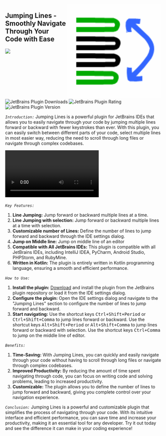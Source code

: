 <img align="right" src="src/main/resources/META-INF/pluginIcon.svg" style ="padding:4px" alt="Plugin Logo">

## Jumping Lines - Smoothly Navigate Through Your Code with Ease

<a href="https://plugins.jetbrains.com/plugin/22878-jumping-lines"><img src="https://img.shields.io/website?down_color=red&down_message=Under%20work&label=Plugin&logo=jetbrains&style=for-the-badge&up_color=blue&up_message=Stable&url=https://plugins.jetbrains.com/plugin/22878-jumping-lines"></a>
![JetBrains Plugin Downloads](https://img.shields.io/jetbrains/plugin/d/22878?style=for-the-badge&logo=jetbrains&label=Total%20Downloads&color=blue)
![JetBrains Plugin Rating](https://img.shields.io/jetbrains/plugin/r/rating/22878?style=for-the-badge&logo=jetbrains&label=Rating&color=blue)
![JetBrains Plugin Version](https://img.shields.io/jetbrains/plugin/v/22878?style=for-the-badge&logo=jetbrains&label=Version&color=blue)

_`Introduction:`_
Jumping Lines is a powerful plugin for JetBrains IDEs that allows you to easily navigate through your code by jumping
multiple lines forward or backward with fewer keystrokes than ever. With this plugin, you can easily switch between
different parts of your code, select multiple lines in most easier way, reducing the need to scroll through long files
or navigate through complex codebases.

![Preview](JumpingLinesPreview.mp4)

_`Key Features:`_

1. **Line Jumping:** Jump forward or backward multiple lines at a time.
2. **Line Jumping with selection:** Jump forward or backward multiple lines at a time with selection.
3. **Customizable number of Lines:** Define the number of lines to jump forward and backward through the IDE settings
   dialog.
4. **Jump on Middle line:** Jump on middle line of an editor
5. **Compatible with All JetBrains IDEs:** This plugin is compatible with all JetBrains IDEs, including IntelliJ IDEA,
   PyCharm, Android Studio, PHPStorm, and RubyMine.
6. **Written in Kotlin:** The plugin is entirely written in Kotlin programming language, ensuring a smooth and efficient
   performance.

_`How to Use:`_

1. **Install the plugin:** [Download](https://plugins.jetbrains.com/plugin/22878-jumping-lines) and install the plugin
   from the JetBrains plugin repository or load it from the IDE settings dialog.
2. **Configure the plugin:** Open the IDE settings dialog and navigate to the "Jumping Lines" section to configure the
   number of lines to jump forward and backward.
3. **Start navigating:** Use the shortcut keys <kbd>Ctrl+Shift+Period</kbd> or <kbd>Ctrl+Shift+Comma</kbd> to jump lines
   forward or backward. Use the shortcut keys <kbd>Alt+Shift+Period</kbd> or <kbd>Alt+Shift+Comma</kbd> to jump lines
   forward or backward with selection. Use the shortcut keys <kbd>Ctrl+Comma</kbd> to jump on the middle line of editor.

_`Benefits:`_

1. **Time-Saving:** With Jumping Lines, you can quickly and easily navigate through your code without having to scroll
   through long files or navigate through complex codebases.
2. **Improved Productivity:** By reducing the amount of time spent navigating through code, you can focus on writing
   code and solving problems, leading to increased productivity.
3. **Customizable:** The plugin allows you to define the number of lines to jump forward and backward, giving you
   complete control over your navigation experience.

_`Conclusion:`_
Jumping Lines is a powerful and customizable plugin that simplifies the process of navigating through your code. With
its intuitive interface and efficient performance, you can save time and increase your productivity, making it an
essential tool for any developer. Try it out today and see the difference it can make in your coding experience!  